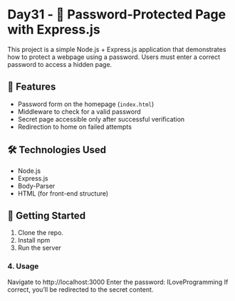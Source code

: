 # Day31 - 🔐 Password-Protected Page with Express.js

This project is a simple Node.js + Express.js application that demonstrates how to protect a webpage using a password. Users must enter a correct password to access a hidden page.

## 📌 Features

- Password form on the homepage (`index.html`)
- Middleware to check for a valid password
- Secret page accessible only after successful verification
- Redirection to home on failed attempts

## 🛠️ Technologies Used

- Node.js
- Express.js
- Body-Parser
- HTML (for front-end structure)

## 🚀 Getting Started

1. Clone the repo.
2. Install npm
3. Run the server

### 4. Usage

Navigate to http://localhost:3000
Enter the password: ILoveProgramming
If correct, you’ll be redirected to the secret content.
